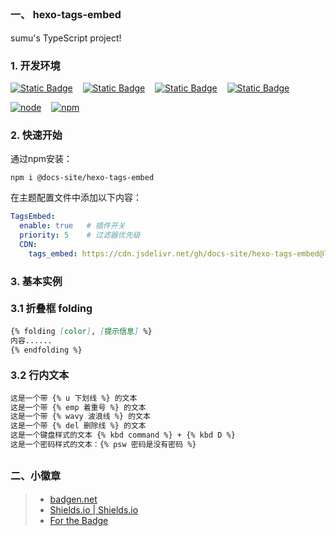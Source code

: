 ## <font size=3>一、 hexo-tags-embed</font>

sumu's TypeScript project!

### <font size=3>1. 开发环境</font>

[![Static Badge](https://img.shields.io/badge/author-%E8%8B%8F%E6%9C%A8-blue?style=for-the-badge)](https://sumumm.github.io/)&nbsp;&nbsp;&nbsp;&nbsp;[![Static Badge](https://img.shields.io/badge/GITHUB-sumumm-blue?style=for-the-badge&logo=github)](https://github.com/sumumm)&nbsp;&nbsp;&nbsp;&nbsp;[![Static Badge](https://img.shields.io/badge/NPM-sumumm-blue?style=for-the-badge&logo=npm&logoSize=3&labelColor=%23CB3837)](https://www.npmjs.com/~sumumm)&nbsp;&nbsp;&nbsp;&nbsp;[![Static Badge](https://img.shields.io/badge/NPM-docs_site-blue?style=for-the-badge&logo=npm&logoSize=3&labelColor=%23CB3837)](https://www.npmjs.com/org/docs-site)

[![node](https://badgen.net/static/node/v22.16.0/F96854)](https://nodejs.org/dist/v22.16.0/node-v22.16.0-win-x64.zip)&nbsp;&nbsp;&nbsp;&nbsp;[![npm](https://badgen.net/static/npm/10.9.2/F96854)](https://badgen.net/static/npm/10.9.2/F96854)

### <font size=3>2. 快速开始</font>

通过npm安装：

```shell
npm i @docs-site/hexo-tags-embed
```

在主题配置文件中添加以下内容：

```yaml
TagsEmbed:
  enable: true   # 插件开关
  priority: 5    # 过滤器优先级
  CDN:
    tags_embed: https://cdn.jsdelivr.net/gh/docs-site/hexo-tags-embed@latest/lib/tag_embed.css
```

### <font size=3>3. 基本实例</font>

#### <font size=3>3.1 折叠框 folding</font>

```markdown
{% folding [color], [提示信息] %}
内容......
{% endfolding %}
```

#### <font size=3>3.2 行内文本</font>

```markdown
这是一个带 {% u 下划线 %} 的文本
这是一个带 {% emp 着重号 %} 的文本
这是一个带 {% wavy 波浪线 %} 的文本
这是一个带 {% del 删除线 %} 的文本
这是一个键盘样式的文本 {% kbd command %} + {% kbd D %}
这是一个密码样式的文本：{% psw 密码是没有密码 %}
```

## <font size=3>二、小徽章</font>

>- [badgen.net](https://badgen.net/)
>- [Shields.io | Shields.io](https://shields.io/)
>- [For the Badge](https://forthebadge.com/)

